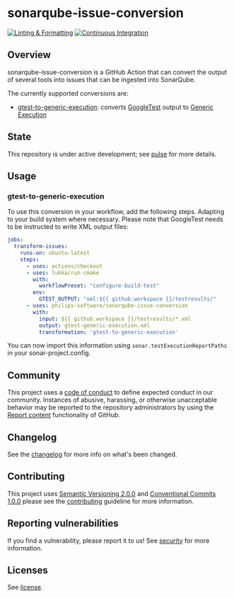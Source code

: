 # sonarqube-issue-conversion

<!-- markdownlint-disable -->
[![Linting & Formatting](https://github.com/philips-software/sonarqube-issue-conversion/actions/workflows/linting-formatting.yml/badge.svg)](https://github.com/philips-software/sonarqube-issue-conversion/actions/workflows/linting-formatting.yml) [![Continuous Integration](https://github.com/philips-software/sonarqube-issue-conversion/actions/workflows/ci.yml/badge.svg)](https://github.com/philips-software/sonarqube-issue-conversion/actions/workflows/ci.yml)
<!-- markdownlint enable -->

## Overview

sonarqube-issue-conversion is a GitHub Action that can convert the output of several tools into issues that can be ingested into SonarQube.

The currently supported conversions are:

- [gtest-to-generic-execution](): converts [GoogleTest](https://github.com/google/googletest) output to [Generic Execution](https://docs.sonarsource.com/sonarqube-server/latest/analyzing-source-code/test-coverage/generic-test-data/#generic-test-execution)

## State

This repository is under active development; see [pulse](https://github.com/philips-software/sonarqube-issue-conversion/pulse) for more details.

## Usage

### gtest-to-generic-execution

To use this conversion in your workflow, add the following steps. Adapting to your build system where necessary. Please note that GoogleTest needs to be instructed to write XML output files:

```yaml
jobs:
  transform-issues:
    runs-on: ubuntu-latest
    steps:
      - uses: actions/checkout
      - uses: lukka/run-cmake
        with:
          workflowPreset: "configure-build-test"
        env:
          GTEST_OUTPUT: "xml:${{ github.workspace }}/testresults/"
      - uses: philips-software/sonarqube-issue-conversion
        with:
          input: ${{ github.workspace }}/testresults/*.xml
          output: gtest-generic-execution.xml
          transformation: 'gtest-to-generic-execution'
```

You can now import this information using `sonar.testExecutionReportPaths` in your sonar-project.config.

## Community

This project uses a [code of conduct](.github/CODE_OF_CONDUCT.md) to define expected conduct in our community. Instances of
abusive, harassing, or otherwise unacceptable behavior may be reported to the repository administrators by using the [Report content](https://docs.github.com/en/communities/maintaining-your-safety-on-github/reporting-abuse-or-spam) functionality of GitHub.

## Changelog

See the [changelog](./CHANGELOG.md) for more info on what's been changed.

## Contributing

This project uses [Semantic Versioning 2.0.0](https://semver.org/spec/v2.0.0.html) and [Conventional Commits 1.0.0](https://www.conventionalcommits.org/en/v1.0.0/) please see the [contributing](.github/CONTRIBUTING.md) guideline for more information.

## Reporting vulnerabilities

If you find a vulnerability, please report it to us!
See [security](.github/SECURITY.md) for more information.

## Licenses

See [license](./LICENSE).
